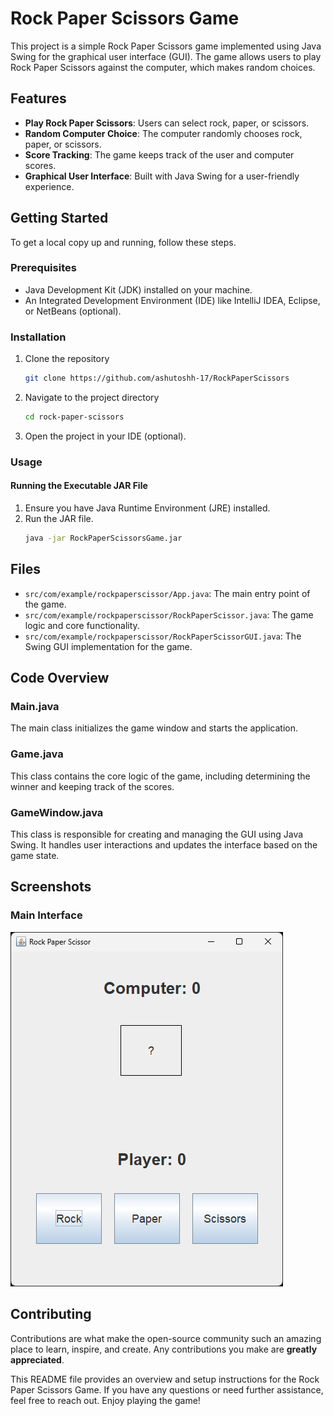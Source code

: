# Rock Paper Scissors Game

This project is a simple Rock Paper Scissors game implemented using Java Swing for the graphical user interface (GUI). The game allows users to play Rock Paper Scissors against the computer, which makes random choices.

## Features

- **Play Rock Paper Scissors**: Users can select rock, paper, or scissors.
- **Random Computer Choice**: The computer randomly chooses rock, paper, or scissors.
- **Score Tracking**: The game keeps track of the user and computer scores.
- **Graphical User Interface**: Built with Java Swing for a user-friendly experience.

## Getting Started

To get a local copy up and running, follow these steps.

### Prerequisites

- Java Development Kit (JDK) installed on your machine.
- An Integrated Development Environment (IDE) like IntelliJ IDEA, Eclipse, or NetBeans (optional).

### Installation

1. Clone the repository
   ```sh
   git clone https://github.com/ashutoshh-17/RockPaperScissors
   ```
2. Navigate to the project directory
   ```sh
   cd rock-paper-scissors
   ```
3. Open the project in your IDE (optional).

### Usage

#### Running the Executable JAR File

1. Ensure you have Java Runtime Environment (JRE) installed.
2. Run the JAR file.
   ```sh
   java -jar RockPaperScissorsGame.jar
   ```

## Files

- `src/com/example/rockpaperscissor/App.java`: The main entry point of the game.
- `src/com/example/rockpaperscissor/RockPaperScissor.java`: The game logic and core functionality.
- `src/com/example/rockpaperscissor/RockPaperScissorGUI.java`: The Swing GUI implementation for the game.

## Code Overview

### Main.java

The main class initializes the game window and starts the application.

### Game.java

This class contains the core logic of the game, including determining the winner and keeping track of the scores.

### GameWindow.java

This class is responsible for creating and managing the GUI using Java Swing. It handles user interactions and updates the interface based on the game state.

## Screenshots

### Main Interface

![Main Interface](screenshots/main-interface.png)

## Contributing

Contributions are what make the open-source community such an amazing place to learn, inspire, and create. Any contributions you make are **greatly appreciated**.

This README file provides an overview and setup instructions for the Rock Paper Scissors Game. If you have any questions or need further assistance, feel free to reach out. Enjoy playing the game!
